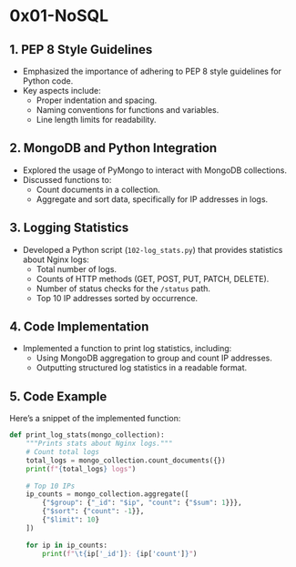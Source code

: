 # 0x01-NoSQL

## 1. PEP 8 Style Guidelines
- Emphasized the importance of adhering to PEP 8 style guidelines for Python code.
- Key aspects include:
  - Proper indentation and spacing.
  - Naming conventions for functions and variables.
  - Line length limits for readability.

## 2. MongoDB and Python Integration
- Explored the usage of PyMongo to interact with MongoDB collections.
- Discussed functions to:
  - Count documents in a collection.
  - Aggregate and sort data, specifically for IP addresses in logs.

## 3. Logging Statistics
- Developed a Python script (`102-log_stats.py`) that provides statistics about Nginx logs:
  - Total number of logs.
  - Counts of HTTP methods (GET, POST, PUT, PATCH, DELETE).
  - Number of status checks for the `/status` path.
  - Top 10 IP addresses sorted by occurrence.

## 4. Code Implementation
- Implemented a function to print log statistics, including:
  - Using MongoDB aggregation to group and count IP addresses.
  - Outputting structured log statistics in a readable format.

## 5. Code Example
Here’s a snippet of the implemented function:

```python
def print_log_stats(mongo_collection):
    """Prints stats about Nginx logs."""
    # Count total logs
    total_logs = mongo_collection.count_documents({})
    print(f"{total_logs} logs")
    
    # Top 10 IPs
    ip_counts = mongo_collection.aggregate([
        {"$group": {"_id": "$ip", "count": {"$sum": 1}}},
        {"$sort": {"count": -1}},
        {"$limit": 10}
    ])
    
    for ip in ip_counts:
        print(f"\t{ip['_id']}: {ip['count']}")
